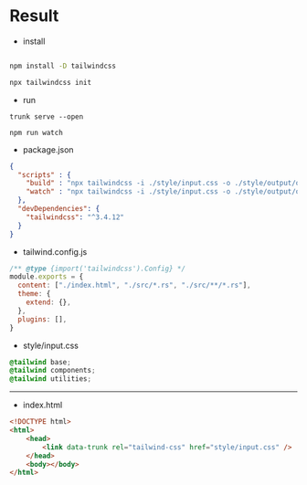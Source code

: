 # Result

- install
```bash

npm install -D tailwindcss

npx tailwindcss init
```
- run
```
trunk serve --open

npm run watch
```

- package.json

```json
{
  "scripts" : {
    "build" : "npx tailwindcss -i ./style/input.css -o ./style/output/output.css",
    "watch" : "npx tailwindcss -i ./style/input.css -o ./style/output/output.css --watch"
  },
  "devDependencies": {
    "tailwindcss": "^3.4.12"
  }
}
```

- tailwind.config.js

```js
/** @type {import('tailwindcss').Config} */
module.exports = {
  content: ["./index.html", "./src/*.rs", "./src/**/*.rs"],
  theme: {
    extend: {},
  },
  plugins: [],
}
```

- style/input.css

```css
@tailwind base;
@tailwind components;
@tailwind utilities;
```

<hr>

- index.html

```html
<!DOCTYPE html>
<html>
    <head>
        <link data-trunk rel="tailwind-css" href="style/input.css" />
    </head>
    <body></body>
</html>
```
